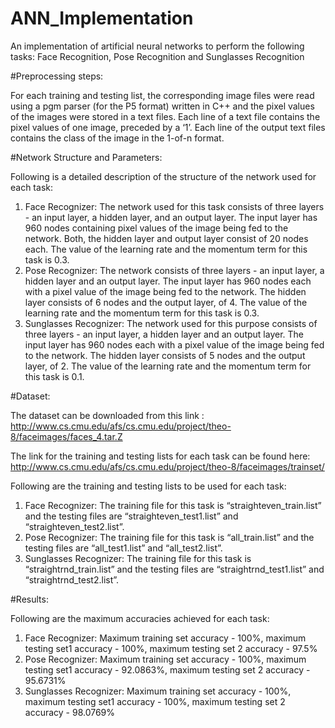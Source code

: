 # ANN_Implementation
An implementation of artificial neural networks to perform the following tasks: Face Recognition, Pose Recognition and Sunglasses Recognition

#Preprocessing steps:

For each training and testing list, the corresponding image files were read using a pgm parser (for the P5 format) written in C++ and the pixel values of the images were stored in a text files. Each line of a text file contains the pixel values of one image, preceded by a ‘1’. Each line of the output text files contains the class of the image in the 1-of-n format.

#Network Structure and Parameters:

Following is a detailed description of the structure of the network used for each task:

1. Face Recognizer: The network used for this task consists of three layers - an input layer, a hidden layer, and an output layer. The input layer has 960 nodes containing pixel values of the image being fed to the network. Both, the hidden layer and output layer consist of 20 nodes each. The value of the learning rate and the momentum term for this task is 0.3.
2. Pose Recognizer: The network consists of three layers - an input layer, a hidden layer and an output layer. The input layer has 960 nodes each with a pixel value of the image being fed to the network. The hidden layer consists of 6 nodes and the output layer, of 4. The value of the learning rate and the momentum term for this task is 0.3.
3. Sunglasses Recognizer:  The network used for this purpose consists of three layers - an input layer, a hidden layer and an output layer. The input layer has 960 nodes each with a pixel value of the image being fed to the network. The hidden layer consists of 5 nodes and the output layer, of 2. The value of the learning rate and the momentum term for this task is 0.1.

#Dataset:

The dataset can be downloaded from this link : http://www.cs.cmu.edu/afs/cs.cmu.edu/project/theo-8/faceimages/faces_4.tar.Z

The link for the training and testing lists for each task can be found here: http://www.cs.cmu.edu/afs/cs.cmu.edu/project/theo-8/faceimages/trainset/

Following are the training and testing lists to be used for each task:

1. Face Recognizer: The training file for this task is “straighteven_train.list” and the testing files are “straighteven_test1.list” and “straighteven_test2.list”.
2. Pose Recognizer: The training file for this task is “all_train.list” and the testing files are “all_test1.list” and “all_test2.list”.
3. Sunglasses Recognizer: The training file for this task is “straightrnd_train.list” and the testing files are “straightrnd_test1.list” and “straightrnd_test2.list”.


#Results:

Following are the maximum accuracies achieved for each task:

1. Face Recognizer: Maximum training set accuracy - 100%, maximum testing set1 accuracy - 100%, maximum testing set 2 accuracy - 97.5%
2. Pose Recognizer: Maximum training set accuracy - 100%, maximum testing set1 accuracy - 92.0863%, maximum testing set 2 accuracy - 95.6731%
3. Sunglasses Recognizer: Maximum training set accuracy - 100%, maximum testing set1 accuracy - 100%, maximum testing set 2 accuracy - 98.0769%

